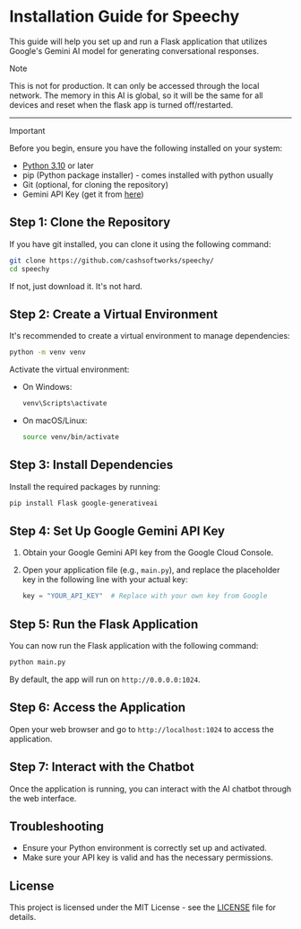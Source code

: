 # Installation Guide for Speechy

This guide will help you set up and run a Flask application that utilizes Google's Gemini AI model for generating conversational responses.

> [!NOTE]
> This is not for production. It can only be accessed through the local network. 
> The memory in this AI is global, so it will be the same for all devices and reset when the flask app is turned off/restarted.

----------------------------------------------------------------------------------------------

> [!IMPORTANT]
> Before you begin, ensure you have the following installed on your system:

- [Python 3.10](https://python.org) or later
- pip (Python package installer) - comes installed with python usually
- Git (optional, for cloning the repository)
- Gemini API Key (get it from [here](https://aistudio.google.com/app/apikey))

## Step 1: Clone the Repository

If you have git installed, you can clone it using the following command:

```bash
git clone https://github.com/cashsoftworks/speechy/
cd speechy
```

If not, just download it. It's not hard.

## Step 2: Create a Virtual Environment

It's recommended to create a virtual environment to manage dependencies:

```bash
python -m venv venv
```

Activate the virtual environment:

- On Windows:

    ```bash
    venv\Scripts\activate
    ```

- On macOS/Linux:

    ```bash
    source venv/bin/activate
    ```

## Step 3: Install Dependencies

Install the required packages by running:

```bash
pip install Flask google-generativeai
```

## Step 4: Set Up Google Gemini API Key

1. Obtain your Google Gemini API key from the Google Cloud Console.
2. Open your application file (e.g., `main.py`), and replace the placeholder key in the following line with your actual key:

   ```python
   key = "YOUR_API_KEY"  # Replace with your own key from Google
   ```

## Step 5: Run the Flask Application

You can now run the Flask application with the following command:

```bash
python main.py
```

By default, the app will run on `http://0.0.0.0:1024`.

## Step 6: Access the Application

Open your web browser and go to `http://localhost:1024` to access the application.

## Step 7: Interact with the Chatbot

Once the application is running, you can interact with the AI chatbot through the web interface.

## Troubleshooting

- Ensure your Python environment is correctly set up and activated.
- Make sure your API key is valid and has the necessary permissions.

## License

This project is licensed under the MIT License - see the [LICENSE](LICENSE) file for details.
